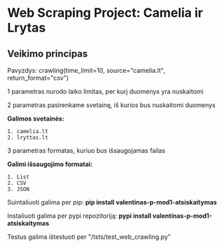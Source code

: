 # Web Scraping Project: Camelia ir Lrytas
## **Veikimo principas**

Pavyzdys: crawling(time_limit=10, source="camelia.lt", return_format="csv")

1 parametras nurodo laiko limitas, per kurį duomenys yra nuskaitomi

2 parametras pasirenkame svetainę, iš kurios bus nuskaitomi duomenys

**Galimos svetainės:**

    1. camelia.lt
    2. lryttas.lt

3 parametras formatas, kuriuo bus išsaugojamas failas

**Galimi išsaugojimo formatai:**

    1. List
    2. CSV
    3. JSON 

Suintaliuoti galima per pip: **pip install valentinas-p-mod1-atsiskaitymas**

Instaliuoti galima per pypi repozitoriją: **pypi install valentinas-p-mod1-atsiskaitymas**

Testus galima ištestuoti per "/tsts/test_web_crawling.py"